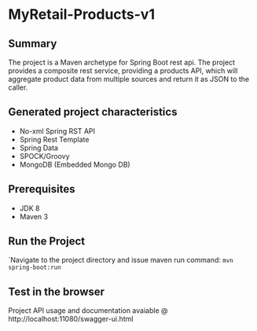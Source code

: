 MyRetail-Products-v1
======================================

Summary
-------
The project is a Maven archetype for Spring Boot rest api. The project provides a composite rest service,
providing a products API, which will aggregate product data from multiple sources and return it as JSON to the
caller.

Generated project characteristics
-------------------------
* No-xml Spring RST API
* Spring Rest Template
* Spring Data
* SPOCK/Groovy
* MongoDB (Embedded Mongo DB)

Prerequisites
-------------

- JDK 8
- Maven 3


Run the Project
-----------

`Navigate to the project directory and issue maven run command: ``mvn spring-boot:run``


Test in the browser
---------------

Project API usage and documentation avaiable @ http://localhost:11080/swagger-ui.html
